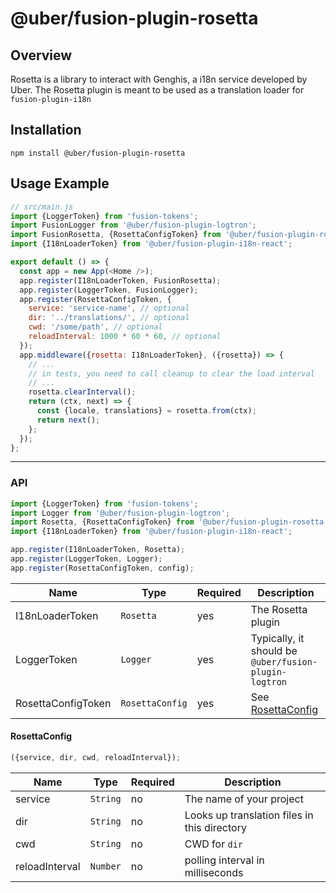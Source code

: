 # @uber/fusion-plugin-rosetta

## Overview

Rosetta is a library to interact with Genghis, a i18n service developed by Uber. The Rosetta plugin is meant to be used as a translation loader for `fusion-plugin-i18n`

## Installation

```
npm install @uber/fusion-plugin-rosetta
```

## Usage Example

```js
// src/main.js
import {LoggerToken} from 'fusion-tokens';
import FusionLogger from '@uber/fusion-plugin-logtron';
import FusionRosetta, {RosettaConfigToken} from '@uber/fusion-plugin-rosetta';
import {I18nLoaderToken} from '@uber/fusion-plugin-i18n-react';

export default () => {
  const app = new App(<Home />);
  app.register(I18nLoaderToken, FusionRosetta);
  app.register(LoggerToken, FusionLogger);
  app.register(RosettaConfigToken, {
    service: 'service-name', // optional
    dir: '../translations/', // optional
    cwd: '/some/path', // optional
    reloadInterval: 1000 * 60 * 60, // optional
  });
  app.middleware({rosetta: I18nLoaderToken}, ({rosetta}) => {
    // ...
    // in tests, you need to call cleanup to clear the load interval
    // ...
    rosetta.clearInterval();
    return (ctx, next) => {
      const {locale, translations} = rosetta.from(ctx);
      return next();
    };
  });
};
```

---

### API

```js
import {LoggerToken} from 'fusion-tokens';
import Logger from '@uber/fusion-plugin-logtron';
import Rosetta, {RosettaConfigToken} from '@uber/fusion-plugin-rosetta';
import {I18nLoaderToken} from '@uber/fusion-plugin-i18n-react';

app.register(I18nLoaderToken, Rosetta);
app.register(LoggerToken, Logger);
app.register(RosettaConfigToken, config);
```

| Name               | Type            | Required | Description                                           |
| ------------------ | --------------- | -------- | ----------------------------------------------------- |
| I18nLoaderToken    | `Rosetta`       | yes      | The Rosetta plugin                                    |
| LoggerToken        | `Logger`        | yes      | Typically, it should be `@uber/fusion-plugin-logtron` |
| RosettaConfigToken | `RosettaConfig` | yes      | See [RosettaConfig](#rosettaconfig)                   |

#### RosettaConfig

```js
({service, dir, cwd, reloadInterval});
```

| Name           | Type     | Required | Description                                  |
| -------------- | -------- | -------- | -------------------------------------------- |
| service        | `String` | no       | The name of your project                     |
| dir            | `String` | no       | Looks up translation files in this directory |
| cwd            | `String` | no       | CWD for `dir`                                |
| reloadInterval | `Number` | no       | polling interval in milliseconds             |
